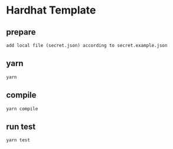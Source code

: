 # Hardhat Template

## prepare
```
add local file (secret.json) according to secret.example.json
```
## yarn
```
yarn
```

## compile
```
yarn compile
```

## run test
```
yarn test
```
